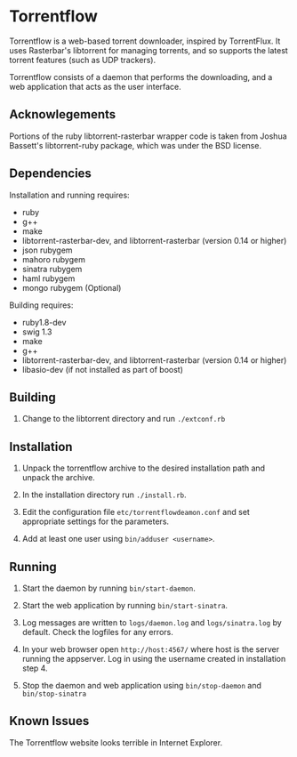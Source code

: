 Torrentflow
===========

Torrentflow is a web-based torrent downloader, inspired by TorrentFlux. It uses Rasterbar's 
libtorrent for managing torrents, and so supports the latest torrent features (such as 
UDP trackers).

Torrentflow consists of a daemon that performs the downloading, and a web application
that acts as the user interface.


Acknowlegements
---------------

Portions of the ruby libtorrent-rasterbar wrapper code is taken from Joshua Bassett's 
libtorrent-ruby package, which was under the BSD license.


Dependencies
------------

Installation and running requires:

  * ruby
  * g++
  * make
  * libtorrent-rasterbar-dev, and libtorrent-rasterbar (version 0.14 or higher)
  * json rubygem
  * mahoro rubygem
  * sinatra rubygem
  * haml rubygem
  * mongo rubygem (Optional)

Building requires:

  * ruby1.8-dev
  * swig 1.3
  * make
  * g++
  * libtorrent-rasterbar-dev, and libtorrent-rasterbar (version 0.14 or higher)
  * libasio-dev (if not installed as part of boost)


Building
--------

1. Change to the libtorrent directory and run `./extconf.rb`


Installation
------------

1. Unpack the torrentflow archive to the desired installation path and unpack the archive. 

2. In the installation directory run `./install.rb`.

3. Edit the configuration file `etc/torrentflowdeamon.conf` and set appropriate settings for the 
   parameters. 

4. Add at least one user using `bin/adduser <username>`. 

Running
-------

1. Start the daemon by running `bin/start-daemon`.

2. Start the web application by running `bin/start-sinatra`.

3. Log messages are written to `logs/daemon.log` and `logs/sinatra.log` by default. Check the logfiles 
   for any errors.

4. In your web browser open `http://host:4567/` where host is the server running the appserver. Log in using
   the username created in installation step 4.

5. Stop the daemon and web application using `bin/stop-daemon` and `bin/stop-sinatra`

Known Issues
------------

The Torrentflow website looks terrible in Internet Explorer.

